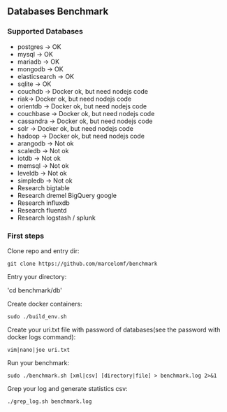 ## Databases Benchmark

### Supported Databases
- postgres -> OK
- mysql -> OK
- mariadb -> OK
- mongodb -> OK
- elasticsearch -> OK
- sqlite -> OK
- couchdb -> Docker ok, but need nodejs code 
- riak-> Docker ok, but need nodejs code
- orientdb -> Docker ok, but need nodejs code
- couchbase -> Docker ok, but need nodejs code
- cassandra -> Docker ok, but need nodejs code
- solr -> Docker ok, but need nodejs code
- hadoop -> Docker ok, but need nodejs code
- arangodb -> Not ok
- scaledb -> Not ok
- iotdb -> Not ok
- memsql -> Not ok
- leveldb -> Not ok
- simpledb -> Not ok
- Research bigtable
- Research dremel BigQuery google
- Research influxdb
- Research fluentd
- Research logstash / splunk

### First steps
Clone repo and entry dir:

`git clone https://github.com/marcelomf/benchmark`

Entry your directory:

'cd benchmark/db'

Create docker containers:

`sudo ./build_env.sh`

Create your uri.txt file with password of databases(see the password with docker logs command):

`vim|nano|joe uri.txt`

Run your benchmark:

`sudo ./benchmark.sh [xml|csv] [directory|file] > benchmark.log 2>&1`

Grep your log and generate statistics csv:

`./grep_log.sh benchmark.log`
